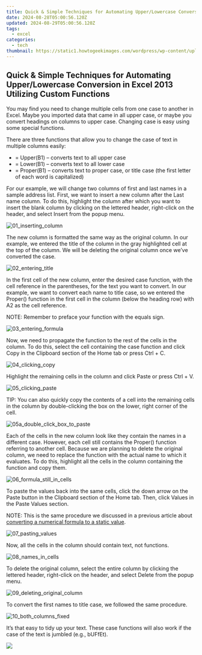 ```yaml
---
title: Quick & Simple Techniques for Automating Upper/Lowercase Conversion in Excel 2013 Utilizing Custom Functions
date: 2024-08-28T05:00:56.120Z
updated: 2024-08-29T05:00:56.120Z
tags:
  - excel
categories:
  - tech
thumbnail: https://static1.howtogeekimages.com/wordpress/wp-content/uploads/2013/05/00_lead_image_change_case.png
---
```


## Quick & Simple Techniques for Automating Upper/Lowercase Conversion in Excel 2013 Utilizing Custom Functions

You may find you need to change multiple cells from one case to another in Excel. Maybe you imported data that came in all upper case, or maybe you convert headings on columns to upper case. Changing case is easy using some special functions.

 There are three functions that allow you to change the case of text in multiple columns easily:

* \= Upper(B1) – converts text to all upper case
* \= Lower(B1) – converts text to all lower case
* \= Proper(B1) – converts text to proper case, or title case (the first letter of each word is capitalized)

 For our example, we will change two columns of first and last names in a sample address list. First, we want to insert a new column after the Last name column. To do this, highlight the column after which you want to insert the blank column by clicking on the lettered header, right-click on the header, and select Insert from the popup menu.

![01_inserting_column](https://static1.howtogeekimages.com/wordpress/wp-content/uploads/2013/05/01_inserting_column.png) 

 The new column is formatted the same way as the original column. In our example, we entered the title of the column in the gray highlighted cell at the top of the column. We will be deleting the original column once we’ve converted the case.

![02_entering_title](https://static1.howtogeekimages.com/wordpress/wp-content/uploads/2013/05/02_entering_title.png) 

 In the first cell of the new column, enter the desired case function, with the cell reference in the parentheses, for the text you want to convert. In our example, we want to convert each name to title case, so we entered the Proper() function in the first cell in the column (below the heading row) with A2 as the cell reference.

 NOTE: Remember to preface your function with the equals sign.

![03_entering_formula](https://static1.howtogeekimages.com/wordpress/wp-content/uploads/2013/05/03_entering_formula.png) 

 Now, we need to propagate the function to the rest of the cells in the column. To do this, select the cell containing the case function and click Copy in the Clipboard section of the Home tab or press Ctrl + C.

![04_clicking_copy](https://static1.howtogeekimages.com/wordpress/wp-content/uploads/2013/05/04_clicking_copy.png) 

 Highlight the remaining cells in the column and click Paste or press Ctrl + V.

![05_clicking_paste](https://static1.howtogeekimages.com/wordpress/wp-content/uploads/2013/05/05_clicking_paste.png) 

 TIP: You can also quickly copy the contents of a cell into the remaining cells in the column by double-clicking the box on the lower, right corner of the cell.

![05a_double_click_box_to_paste](https://static1.howtogeekimages.com/wordpress/wp-content/uploads/2013/05/05a_double_click_box_to_paste.png) 

 Each of the cells in the new column look like they contain the names in a different case. However, each cell still contains the Proper() function referring to another cell. Because we are planning to delete the original column, we need to replace the function with the actual name to which it evaluates. To do this, highlight all the cells in the column containing the function and copy them.

![06_formula_still_in_cells](https://static1.howtogeekimages.com/wordpress/wp-content/uploads/2013/05/06_formula_still_in_cells.png) 

 To paste the values back into the same cells, click the down arrow on the Paste button in the Clipboard section of the Home tab. Then, click Values in the Paste Values section.

 NOTE: This is the same procedure we discussed in a previous article about [converting a numerical formula to a static value](https://article-posts.techidaily.com/decoding-the-art-of-enhanced-perception-for-2024/).

![07_pasting_values](https://static1.howtogeekimages.com/wordpress/wp-content/uploads/2013/05/07_pasting_values.png) 

 Now, all the cells in the column should contain text, not functions.

![08_names_in_cells](https://static1.howtogeekimages.com/wordpress/wp-content/uploads/2013/05/08_names_in_cells.png) 

 To delete the original column, select the entire column by clicking the lettered header, right-click on the header, and select Delete from the popup menu.

![09_deleting_original_column](https://static1.howtogeekimages.com/wordpress/wp-content/uploads/2013/05/09_deleting_original_column.png) 

 To convert the first names to title case, we followed the same procedure.

![10_both_columns_fixed](https://static1.howtogeekimages.com/wordpress/wp-content/uploads/2013/05/10_both_columns_fixed.png) 

 It’s that easy to tidy up your text. These case functions will also work if the case of the text is jumbled (e.g., bUFfEt).

<ins class="adsbygoogle"
     style="display:block"
     data-ad-format="autorelaxed"
     data-ad-client="ca-pub-7571918770474297"
     data-ad-slot="1223367746"></ins>



<ins class="adsbygoogle"
     style="display:block"
     data-ad-client="ca-pub-7571918770474297"
     data-ad-slot="8358498916"
     data-ad-format="auto"
     data-full-width-responsive="true"></ins>



<!-- affiliate ads begin -->
<a href="https://shop.copernic.com/order/checkout.php?PRODS=41033095&QTY=1&AFFILIATE=108875&CART=1"><img src="https://secure.2checkout.com/images/merchant/8d30aa96e72440759f74bd2306c1fa3d/Copernic-2023-Affiliate-728x90-Advanced-3YR.png" border="0"></a>
<!-- affiliate ads end -->
